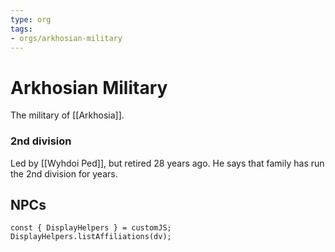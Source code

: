 ```yaml
---
type: org
tags:
- orgs/arkhosian-military
---
```


# Arkhosian Military

The military of [[Arkhosia]].

### 2nd division
Led by [[Wyhdoi Ped]], but retired 28 years ago. He says that family has run the 2nd division for years.

## NPCs
```dataviewjs
const { DisplayHelpers } = customJS; DisplayHelpers.listAffiliations(dv);
```
